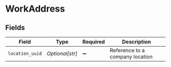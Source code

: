 # WorkAddress


## Fields

| Field                           | Type                            | Required                        | Description                     |
| ------------------------------- | ------------------------------- | ------------------------------- | ------------------------------- |
| `location_uuid`                 | *Optional[str]*                 | :heavy_minus_sign:              | Reference to a company location |